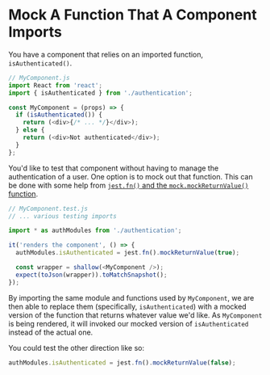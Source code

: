 # Mock A Function That A Component Imports

You have a component that relies on an imported function,
`isAuthenticated()`.

```javascript
// MyComponent.js
import React from 'react';
import { isAuthenticated } from './authentication';

const MyComponent = (props) => {
  if (isAuthenticated()) {
    return (<div>{/* ... */}</div>);
  } else {
    return (<div>Not authenticated</div>);
  }
};
```

You'd like to test that component without having to manage the
authentication of a user. One option is to mock out that function. This can
be done with some help from [`jest.fn()` and the `mock.mockReturnValue()`
function](https://github.com/jbranchaud/til/blob/master/javascript/mock-a-function-with-return-values-using-jest.md).

```javascript
// MyComponent.test.js
// ... various testing imports

import * as authModules from './authentication';

it('renders the component', () => {
  authModules.isAuthenticated = jest.fn().mockReturnValue(true);

  const wrapper = shallow(<MyComponent />);
  expect(toJson(wrapper)).toMatchSnapshot();
});
```

By importing the same module and functions used by `MyComponent`, we are
then able to replace them (specifically, `isAuthenticated`) with a mocked
version of the function that returns whatever value we'd like. As
`MyComponent` is being rendered, it will invoked our mocked version of
`isAuthenticated` instead of the actual one.

You could test the other direction like so:

```javascript
authModules.isAuthenticated = jest.fn().mockReturnValue(false);
```
